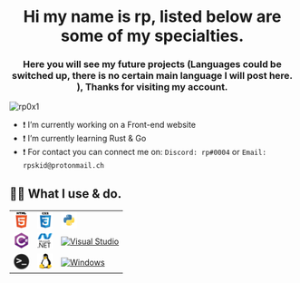 
<h1 align="center">Hi my name is rp, listed below are some of my specialties.</h1>
<h3 align="center">Here you will see my future projects (Languages could be switched up, there is no certain main language I will post here. ), Thanks for visiting my account.</h3>

<p align="left"> <img src="https://komarev.com/ghpvc/?username=rp0x1&" alt="rp0x1" /> </p>

- ❗ I’m currently working on a Front-end website
- ❗ I’m currently learning Rust & Go
- ❗ For contact you can connect me on: `Discord: rp#0004` or `Email: rpskid@protonmail.ch`

<h2 align="left"> 🙋‍♂️ What I use & do. </h2>
<table>
    <tbody>
        <tr>
            <td><a href="#"><img alt="HTML5" title="HTML5" height="28px"
                        src="https://raw.githubusercontent.com/github/explore/80688e429a7d4ef2fca1e82350fe8e3517d3494d/topics/html/html.png" /></a>
            </td>
            <td><a href="#"><img alt="CSS3" title="CSS3" height="28px"
                        src="https://raw.githubusercontent.com/github/explore/80688e429a7d4ef2fca1e82350fe8e3517d3494d/topics/css/css.png" /></a>
            </td>
            <td><a href="#"><img alt="Python" title="Python" height="28px"
                        src="https://raw.githubusercontent.com/github/explore/80688e429a7d4ef2fca1e82350fe8e3517d3494d/topics/python/python.png" /></a>
            </td>
        </tr>
        <tr>
            <td><a href="#"><img alt="C#" title="C#" height="28px"
                        src="https://raw.githubusercontent.com/devicons/devicon/master/icons/csharp/csharp-original.svg" /></a>
            </td>
            <td><a href="#"><img alt=".NET" title=".NET" height="28px"
                        src="https://raw.githubusercontent.com/devicons/devicon/master/icons/dot-net/dot-net-original-wordmark.svg" /></a>
            </td>
                        <td><a href="#"><img alt="Visual Studio" title="Visual Studio Code" height="28px"
                       src="https://img.icons8.com/fluent/48/000000/visual-studio-code-2019.png" /></a>
          </td>
        </tr>
        <tr>
        </tr>
        <tr>
            <td><a href="#"><img alt="Terminal" title="Terminal" height="28px"
                        src="https://raw.githubusercontent.com/github/explore/80688e429a7d4ef2fca1e82350fe8e3517d3494d/topics/terminal/terminal.png" /></a>
            </td>
            <td><a href="#"><img alt="Linux" title="Linux" height="28px"
                        src="https://raw.githubusercontent.com/devicons/devicon/master/icons/linux/linux-original.svg" /></a>
            </td>
            <td><a href="#"><img alt="Windows" title="Windows" height="28px"
                        src="https://img.icons8.com/color/48/000000/windows-10" /></a>
            </td>
        </tr>
    </tbody>
</table>
